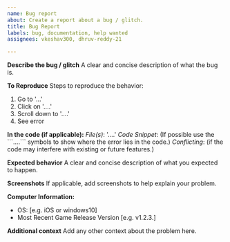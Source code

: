 ```yaml
---
name: Bug report
about: Create a report about a bug / glitch.
title: Bug Report
labels: bug, documentation, help wanted
assignees: vkeshav300, dhruv-reddy-21

---
```


**Describe the bug / glitch**
A clear and concise description of what the bug is.

**To Reproduce**
Steps to reproduce the behavior:
1. Go to '...'
2. Click on '....'
3. Scroll down to '....'
4. See error

**In the code (if applicable):**
*File(s)*: '....'
*Code Snippet*: (If possible use the \`\`\`....\`\`\` symbols to show where the error lies in the code.)
*Conflicting*: (if the code may interfere with existing or future features.)

**Expected behavior**
A clear and concise description of what you expected to happen.

**Screenshots**
If applicable, add screenshots to help explain your problem.

**Computer Information:**
 - OS: [e.g. iOS or windows10]
 - Most Recent Game Release Version [e.g. v1.2.3.]

**Additional context**
Add any other context about the problem here.

